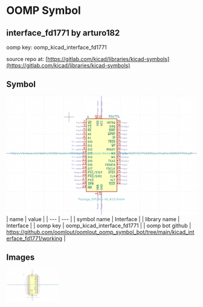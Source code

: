 # OOMP Symbol  
## interface_fd1771  by arturo182  
  
oomp key: oomp_kicad_interface_fd1771  
  
source repo at: [https://gitlab.com/kicad/libraries/kicad-symbols](https://gitlab.com/kicad/libraries/kicad-symbols)  
## Symbol  
  
[![working.png](working_600.png)](working.png)  
| name | value | 
| --- | --- | 
| symbol name | Interface | 
| library name | Interface | 
| oomp key | oomp_kicad_interface_fd1771 | 
| oomp bot github | https://github.com/oomlout/oomlout_oomp_symbol_bot/tree/main/kicad_interface_fd1771/working | 
## Images  
  
[![working.png](working_140.png)](working.png)  
